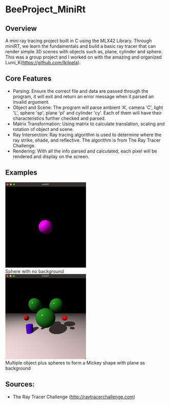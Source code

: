 # BeeProject_MiniRt


## Overview
A mini ray tracing project built in C using the MLX42 Library. Through miniRT, we learn the fundamentals and build a basic ray tracer that can render simple 3D scenes with objects such as, plane, cylinder and sphere. This was a group project and I worked on with the amazing and organized Lumi_K(https://github.com/lkilpela).

## Core Features
- Parsing: Ensure the correct file and data are passed through the program, it will exit and return an error message when it parsed an invalid argument.
- Object and Scene: The program will parse ambient 'A', camera 'C', light 'L', sphere 'sp', plane 'pl' and cylinder 'cy'. Each of them will have their characteristics further checked and parsed. 
- Matrix Transformation: Using matrix to calculate translation, scaling and rotation of object and scene.
- Ray Intersection: Ray tracing algorithm is used to determine where the ray strike, shade, and reflective. The algorithm is from The Ray Tracer Challenge.
- Rendering: With all the info parsed and calculated, each pixel will be rendered and display on the screen. 

## Examples
<div align="left">
  <img src="./images/sphere.png" style="width: 50%"><br>
  <figcaption>Sphere with no background</figcaption>
</div>
<div align="left">
  <img src="./images/mickey.png" style="width: 50%"><br>
Multiple object plus spheres to form a Mickey shape with plane as background
</div>

## Sources:
- The Ray Tracer Challenge (http://raytracerchallenge.com)
